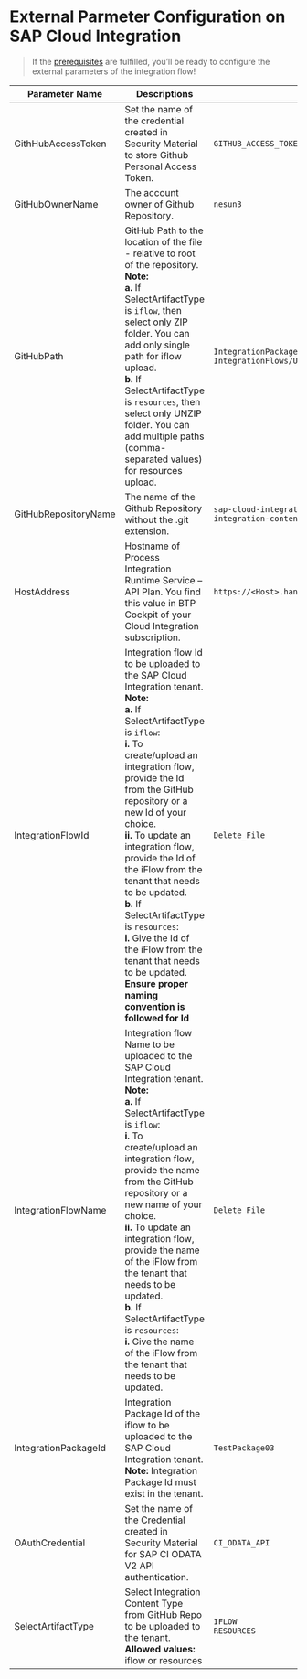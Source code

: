 # External Parmeter Configuration on SAP Cloud Integration
>If the [prerequisites](https://github.com/nesun3/ci-cd-sap-cloud-integration/tree/main/.config#prerequisite) are fulfilled, you’ll be ready to configure the external parameters of the integration flow!

| Parameter Name       | Descriptions                                                                                                                                                                                                                                                                                                                                                                                                                                                                                                                                                                 | Example                                                                                                               | Required |
|----------------------|------------------------------------------------------------------------------------------------------------------------------------------------------------------------------------------------------------------------------------------------------------------------------------------------------------------------------------------------------------------------------------------------------------------------------------------------------------------------------------------------------------------------------------------------------------------------------|-----------------------------------------------------------------------------------------------------------------------|----------|
| GithHubAccessToken   | Set the name of the credential created in Security Material to store Github Personal Access Token.                                                                                                                                                                                                                                                                                                                                                                                                                                                                           | `GITHUB_ACCESS_TOKEN`                                                                                                 | YES      |
| GitHubOwnerName      | The account owner of Github Repository.                                                                                                                                                                                                                                                                                                                                                                                                                                                                                                                                      | `nesun3`                                                                                                              | YES      |
| GitHubPath           | GitHub Path to the location of the file - relative to root of the repository.<br>**Note:** <br>**a.** If SelectArtifactType is `iflow`, then select only ZIP folder. You can add only single path for iflow upload. <br>**b.** If SelectArtifactType is `resources`, then select only UNZIP folder. You can add multiple paths (comma-separated values) for resources upload.                                                                                                                                                                                                | `IntegrationPackages/Zip/TestPackage01.zip` <br>`IntegrationFlows/UnZip/TEST_01/src/main/resources/script/script1.js` | YES      |
| GitHubRepositoryName | The name of the Github Repository without the .git extension.                                                                                                                                                                                                                                                                                                                                                                                                                                                                                                                | `sap-cloud-integration-artifacts` <br>`integration-content-repo`                                                      | YES      |
| HostAddress          | Hostname of Process Integration Runtime Service  – API Plan. You find this value in BTP Cockpit of your Cloud Integration subscription.                                                                                                                                                                                                                                                                                                                                                                                                                                      | `https://<Host>.hana.ondemand.com`                                                                                    | YES      |
| IntegrationFlowId    | Integration flow Id to be uploaded to the SAP Cloud Integration tenant.<br>**Note:** <br>**a.** If SelectArtifactType is `iflow`:<br>    **i.** To create/upload an integration flow, provide the Id from the GitHub repository or a new Id of your choice. <br>    **ii.** To update an integration flow, provide the Id of the iFlow from the tenant that needs to be updated.<br>**b.** If SelectArtifactType is `resources`: <br>    **i.** Give the Id of the iFlow from the tenant that needs to be updated.<br>**Ensure proper naming convention is followed for Id** | `Delete_File`                                                                                                         |          |
| IntegrationFlowName  | Integration flow Name to be uploaded to the SAP Cloud Integration tenant. <br>**Note:** <br>**a.** If SelectArtifactType is `iflow`:<br>    **i.** To create/upload an integration flow, provide the name from the GitHub repository or a new name of your choice. <br>    **ii.** To update an integration flow, provide the name of the iFlow from the tenant that needs to be updated.<br>**b.** If SelectArtifactType is `resources`: <br>    **i.** Give the name of the iFlow from the tenant that needs to be updated.                                                | `Delete File`                                                                                                         | YES      |
| IntegrationPackageId | Integration Package Id of the iflow to be uploaded to the SAP Cloud Integration tenant.<br>**Note:** Integration Package Id must exist in the tenant.                                                                                                                                                                                                                                                                                                                                                                                                                        | `TestPackage03`                                                                                                       |          |
| OAuthCredential      | Set the name of the Credential created in Security Material for SAP CI ODATA V2 API authentication.                                                                                                                                                                                                                                                                                                                                                                                                                                                                          | `CI_ODATA_API`                                                                                                        | YES      |
| SelectArtifactType   | Select Integration Content Type from GitHub Repo to be uploaded to the tenant. <br>**Allowed values:** iflow or resources                                                                                                                                                                                                                                                                                                                                                                                                                                                    | `IFLOW`<br>`RESOURCES`                                                                                                | YES      |

